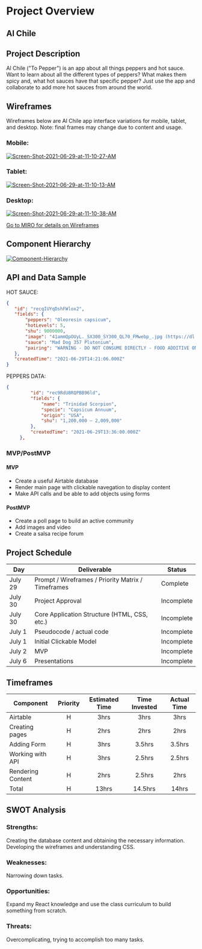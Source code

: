 <!-- CODENAME: BANANA -->
# Project Overview

## Al Chile

## Project Description

Al Chile ("To Pepper") is an app about all things peppers and hot sauce. Want to learn about all the different types of peppers? What makes them spicy and, what hot sauces have that specific pepper? Just use the app and collaborate to add more hot sauces from around the world.

## Wireframes
Wireframes below are Al Chile app interface variations for mobile, tablet, and desktop. Note: final frames may change due to content and usage. 

<h3>Mobile:</h3>
<a href="https://ibb.co/gv6h0Kt"><img src="https://i.ibb.co/285Hz4c/Screen-Shot-2021-06-29-at-11-10-27-AM.png" alt="Screen-Shot-2021-06-29-at-11-10-27-AM" border="0"></a>

<h3>Tablet:</h3>
<a href="https://ibb.co/Hx9q21J"><img src="https://i.ibb.co/ZYbxJtZ/Screen-Shot-2021-06-29-at-11-10-13-AM.png" alt="Screen-Shot-2021-06-29-at-11-10-13-AM" border="0"></a>

<h3>Desktop:</h3>
<a href="https://ibb.co/PG07LFV"><img src="https://i.ibb.co/b5DS0QG/Screen-Shot-2021-06-29-at-11-10-38-AM.png" alt="Screen-Shot-2021-06-29-at-11-10-38-AM" border="0"></a>

<a href="https://miro.com/app/board/o9J_lFxEZQE=/"> Go to MIRO for details on Wireframes </a>

## Component Hierarchy
<a href="https://ibb.co/bLYdGJB"><img src="https://i.ibb.co/ftZ0Tvp/Component-Hierarchy.png" alt="Component-Hierarchy" border="0"></a>

## API and Data Sample
 HOT SAUCE:
 ```json
{
    "id": "recqIUYqDshFWlox2",
    "fields": {
        "peppers": "Oleoresin capsicum",
        "hotLevels": 5,
        "shu": 9000000,
        "image": "41ammQpOUyL._SX300_SY300_QL70_FMwebp_.jpg (https://dl.airtable.com/.attachments/97c466ef03362ec84d49aac17d755ee3/e8c7bc1f/41ammQpOUyL._SX300_SY300_QL7...",
        "sauce": "Mad Dog 357 Plutonium",
        "pairing": "WARNING - DO NOT CONSUME DIRECTLY - FOOD ADDITIVE ONLY!"
    },
    "createdTime": "2021-06-29T14:21:06.000Z"
}
 ```
 
 
 
 
 PEPPERS DATA: 
   ```json
   {
            "id": "rec9RdU8RQPBB96ld",
            "fields": {
                "name": "Trinidad Scorpion",
                "specie": "Capsicum Annuum",
                "origin": "USA",
                "shu": "1,200,000 – 2,009,000"
            },
            "createdTime": "2021-06-29T13:36:00.000Z"
        },
   ```
### MVP/PostMVP

#### MVP 

- Create a useful Airtable database 
- Render main page with clickable navegation to display content
- Make API calls and be able to add objects using forms

#### PostMVP  

- Create a poll page to build an active community
- Add images and video
- Create a salsa recipe forum


## Project Schedule

|  Day | Deliverable | Status
|---|---| ---|
|July 29 | Prompt / Wireframes / Priority Matrix / Timeframes | Complete
|July 30| Project Approval | Incomplete
|July 30| Core Application Structure (HTML, CSS, etc.) | Incomplete
|July 1| Pseudocode / actual code | Incomplete
|July 1| Initial Clickable Model  | Incomplete
|July 2| MVP | Incomplete
|July 6| Presentations | Incomplete

## Timeframes

| Component | Priority | Estimated Time | Time Invested | Actual Time |
| --- | :---: |  :---: | :---: | :---: |
| Airtable | H | 3hrs| 3hrs | 3hrs |
| Creating pages | H | 2hrs| 2hrs | 2hrs |
| Adding Form | H | 3hrs| 3.5hrs | 3.5hrs |
| Working with API | H | 3hrs| 2.5hrs | 2.5hrs |
| Rendering Content | H | 2hrs| 2.5hrs | 2hrs |
| Total | H | 13hrs| 14.5hrs | 14hrs |

## SWOT Analysis

### Strengths:
Creating the database content and obtaining the necessary information. Developing the wireframes and understanding CSS.

### Weaknesses:
Narrowing down tasks.

### Opportunities:

Expand my React knowledge and use the class curriculum to build something from scratch. 

### Threats:
Overcomplicating, trying to accomplish too many tasks.